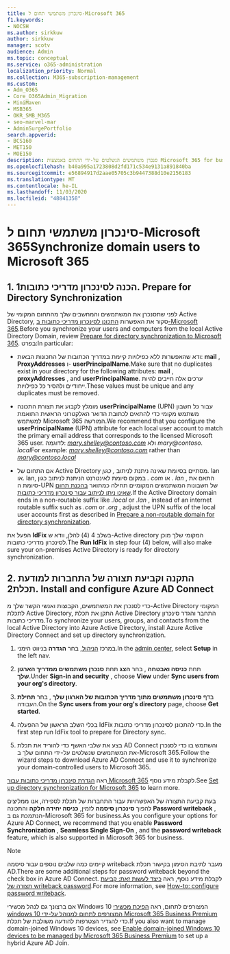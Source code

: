 ```yaml
---
title: סינכרון משתמשי תחום ל-Microsoft 365
f1.keywords:
- NOCSH
ms.author: sirkkuw
author: sirkkuw
manager: scotv
audience: Admin
ms.topic: conceptual
ms.service: o365-administration
localization_priority: Normal
ms.collection: M365-subscription-management
ms.custom:
- Adm_O365
- Core_O365Admin_Migration
- MiniMaven
- MSB365
- OKR_SMB_M365
- seo-marvel-mar
- AdminSurgePortfolio
search.appverid:
- BCS160
- MET150
- MOE150
description: סנכרן משתמשים הנשלטים על-ידי התחום באמצעות Microsoft 365 for business.
ms.openlocfilehash: b40a995a1723808d2fd171c534e9131a891840ba
ms.sourcegitcommit: e56894917d2aae05705c3b9447388d10e2156183
ms.translationtype: MT
ms.contentlocale: he-IL
ms.lasthandoff: 11/03/2020
ms.locfileid: "48841358"
---
```

# <a name="synchronize-domain-users-to-microsoft-365"></a><span data-ttu-id="1860f-103">סינכרון משתמשי תחום ל-Microsoft 365</span><span class="sxs-lookup"><span data-stu-id="1860f-103">Synchronize domain users to Microsoft 365</span></span>

## <a name="1-prepare-for-directory-synchronization"></a><span data-ttu-id="1860f-104">1. הכנה לסינכרון מדריכי כתובות</span><span class="sxs-lookup"><span data-stu-id="1860f-104">1. Prepare for Directory Synchronization</span></span> 

<span data-ttu-id="1860f-105">לפני שתסנכרן את המשתמשים והמחשבים שלך מהתחום המקומי של Active Directory, סקור את האפשרות [התכונן לסינכרון מדריכי כתובות ב-Microsoft 365](https://docs.microsoft.com/microsoft-365/enterprise/prepare-for-directory-synchronization).</span><span class="sxs-lookup"><span data-stu-id="1860f-105">Before you synchronize your users and computers from the local Active Directory Domain, review [Prepare for directory synchronization to Microsoft 365](https://docs.microsoft.com/microsoft-365/enterprise/prepare-for-directory-synchronization).</span></span> <span data-ttu-id="1860f-106">בפרט:</span><span class="sxs-lookup"><span data-stu-id="1860f-106">In particular:</span></span>

   - <span data-ttu-id="1860f-107">ודא שהאפשרות ללא כפילויות קיימת במדריך הכתובות של התכונות הבאות: **mail** , **ProxyAddresses** ו- **userPrincipalName**.</span><span class="sxs-lookup"><span data-stu-id="1860f-107">Make sure that no duplicates exist in your directory for the following attributes: **mail** , **proxyAddresses** , and **userPrincipalName**.</span></span> <span data-ttu-id="1860f-108">ערכים אלה חייבים להיות ייחודיים ולהסיר כל כפילויות.</span><span class="sxs-lookup"><span data-stu-id="1860f-108">These values must be unique and any duplicates must be removed.</span></span>
   
   - <span data-ttu-id="1860f-109">מומלץ לקבוע את תצורת התכונה **userPrincipalName** (UPN) עבור כל חשבון משתמש מקומי כדי להתאים לכתובת הדואר האלקטרוני הראשית התואמת למשתמש Microsoft 365 המורשה.</span><span class="sxs-lookup"><span data-stu-id="1860f-109">We recommend that you configure the **userPrincipalName** (UPN) attribute for each local user account to match the primary email address that corresponds to the licensed Microsoft 365 user.</span></span> <span data-ttu-id="1860f-110">לדוגמה: *mary.shelley@contoso.com* ולא *mary@contoso. local*</span><span class="sxs-lookup"><span data-stu-id="1860f-110">For example: *mary.shelley@contoso.com* rather than *mary@contoso.local*</span></span>
   
   - <span data-ttu-id="1860f-111">אם התחום של Active Directory מסתיים בסיומת שאינה ניתנת לניתוב *, כגון.* lan או. lan, במקום סיומת לאינטרנט הניתנת לניתוב כגון *. com* או *.* *lan* , התאם את סיומת ה-UPN של חשבונות המשתמשים המקומיים תחילה כמתואר [בהכנת תחום שאינו ניתן לניתוב עבור סינכרון מדריכי כתובות](https://docs.microsoft.com/microsoft-365/enterprise/prepare-a-non-routable-domain-for-directory-synchronization).</span><span class="sxs-lookup"><span data-stu-id="1860f-111">If the Active Directory domain ends in a non-routable suffix like *.local* or *.lan* , instead of an internet routable suffix such as *.com* or *.org* , adjust the UPN suffix of the local user accounts first as described in [Prepare a non-routable domain for directory synchronization](https://docs.microsoft.com/microsoft-365/enterprise/prepare-a-non-routable-domain-for-directory-synchronization).</span></span> 

<span data-ttu-id="1860f-112">הפעל את **IdFix** בשלב 4 (4) להלן, וודא ש-Active directory המקומי שלך מוכן לסינכרון מדריכי כתובות.</span><span class="sxs-lookup"><span data-stu-id="1860f-112">The **Run IdFix** in step four (4) below, will also make sure your on-premises Active Directory is ready for directory synchronization.</span></span>

## <a name="2-install-and-configure-azure-ad-connect"></a><span data-ttu-id="1860f-113">2. התקנה וקביעת תצורה של התחברות למודעת תכלת</span><span class="sxs-lookup"><span data-stu-id="1860f-113">2. Install and configure Azure AD Connect</span></span>

<span data-ttu-id="1860f-114">כדי לסנכרן את המשתמשים, הקבוצות ואנשי הקשר שלך מ-Active Directory המקומי לתכלת Active Directory, התקן את תכלת Active Directory התחבר והגדר סינכרון מדריכי כתובות.</span><span class="sxs-lookup"><span data-stu-id="1860f-114">To synchronize your users, groups, and contacts from the local Active Directory into Azure Active Directory, install Azure Active Directory Connect and set up directory synchronization.</span></span> 

 1. <span data-ttu-id="1860f-115">במרכז [הניהול](https://go.microsoft.com/fwlink/p/?linkid=2024339), בחר **הגדרה** בניווט הימני.</span><span class="sxs-lookup"><span data-stu-id="1860f-115">In the [admin center](https://go.microsoft.com/fwlink/p/?linkid=2024339), select **Setup** in the left nav.</span></span>

 2. <span data-ttu-id="1860f-116">תחת **כניסה ואבטחה** , בחר **הצג**  תחת **סנכרן משתמשים ממדריך הארגון שלך**.</span><span class="sxs-lookup"><span data-stu-id="1860f-116">Under **Sign-in and security** , choose **View**  under **Sync users from your org's directory**.</span></span>

 3. <span data-ttu-id="1860f-117">בדף **סינכרון משתמשים מתוך מדריך הכתובות של הארגון שלך** , בחר **תחילת** העבודה.</span><span class="sxs-lookup"><span data-stu-id="1860f-117">On the **Sync users from your org's directory** page, choose **Get started**.</span></span>

 4. <span data-ttu-id="1860f-118">בכלי השלב הראשון של ההפעלה IdFix כדי להתכונן לסינכרון מדריכי כתובות.</span><span class="sxs-lookup"><span data-stu-id="1860f-118">In the first step  run IdFix tool to prepare for Directory sync.</span></span>

 5. <span data-ttu-id="1860f-119">בצע את שלבי האשף כדי להוריד את תכלת AD Connect והשתמש בו כדי לסנכרן את המשתמשים שנשלטים על-ידי התחום שלך ב-Microsoft 365.</span><span class="sxs-lookup"><span data-stu-id="1860f-119">Follow the wizard steps to download Azure AD Connect and use it to synchronize your domain-controlled users to Microsoft 365.</span></span>


<span data-ttu-id="1860f-120">ראה [הגדרת סינכרון מדריכי כתובות עבור Microsoft 365](https://docs.microsoft.com/microsoft-365/enterprise/set-up-directory-synchronization) לקבלת מידע נוסף.</span><span class="sxs-lookup"><span data-stu-id="1860f-120">See [Set up directory synchronization for Microsoft 365](https://docs.microsoft.com/microsoft-365/enterprise/set-up-directory-synchronization) to learn more.</span></span>

<span data-ttu-id="1860f-121">בעת קביעת התצורה של האפשרויות עבור התחברות של תכלת לספירה, אנו ממליצים להפוך **סינכרון סיסמה** לזמין, **כניסה יחידה חלקה** והתכונה **Password writeback** , הנתמכת גם ב-Microsoft 365 for business.</span><span class="sxs-lookup"><span data-stu-id="1860f-121">As you configure your options for Azure AD Connect, we recommend that you enable **Password Synchronization** , **Seamless Single Sign-On** , and the **password writeback** feature, which is also supported in Microsoft 365 for business.</span></span>

> [!NOTE]
> <span data-ttu-id="1860f-122">קיימים כמה שלבים נוספים עבור סיסמה writeback מעבר לתיבת הסימון בקישור תכלת AD.</span><span class="sxs-lookup"><span data-stu-id="1860f-122">There are some additional steps for password writeback beyond the check box in Azure AD Connect.</span></span> <span data-ttu-id="1860f-123">לקבלת מידע נוסף, ראה [כיצד לעשות זאת: קביעת תצורה של writeback password](https://docs.microsoft.com/azure/active-directory/authentication/howto-sspr-writeback).</span><span class="sxs-lookup"><span data-stu-id="1860f-123">For more information, see [How-to: configure password writeback](https://docs.microsoft.com/azure/active-directory/authentication/howto-sspr-writeback).</span></span> 

<span data-ttu-id="1860f-124">אם ברצונך גם לנהל מכשירי Windows 10 המצורפים לתחום, ראה [הפיכת מכשירי windows 10 המצורפים לתחום למנוהל על-ידי Microsoft 365 Business Premium](manage-windows-devices.md) כדי להגדיר הצטרפות להודעה משולבת של תכלת.</span><span class="sxs-lookup"><span data-stu-id="1860f-124">If you also want to manage domain-joined Windows 10 devices, see [Enable domain-joined Windows 10 devices to be managed by Microsoft 365 Business Premium](manage-windows-devices.md) to set up a hybrid Azure AD Join.</span></span> 